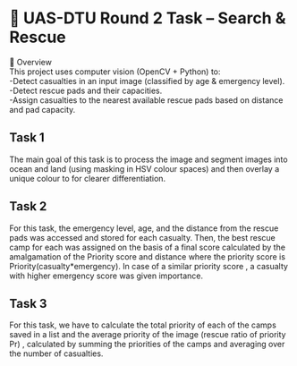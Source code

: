 # 🚁 UAS-DTU Round 2 Task – Search & Rescue
📌 Overview  
This project uses computer vision (OpenCV + Python) to:  
-Detect casualties in an input image (classified by age & emergency level).  
-Detect rescue pads and their capacities.  
-Assign casualties to the nearest available rescue pads based on distance and pad capacity.  

## Task 1
The main goal of this task is to process the image and segment images into ocean and land (using masking in HSV colour spaces) and then overlay a unique colour to for clearer differentiation.

## Task 2
For this task, the emergency level, age, and the distance from the rescue pads was accessed and stored for each casualty. Then, the best rescue camp for each was assigned on the basis of a final score calculated by the amalgamation of the Priority score and distance where the priority score is Priority(casualty*emergency). In case of a similar priority score , a casualty with higher emergency score was given importance.

## Task 3
For this task, we have to calculate the total priority of each of the camps saved in a list and the average priority of the image (rescue ratio of priority Pr) , calculated by summing the priorities of the camps and averaging over the number of casualties.
